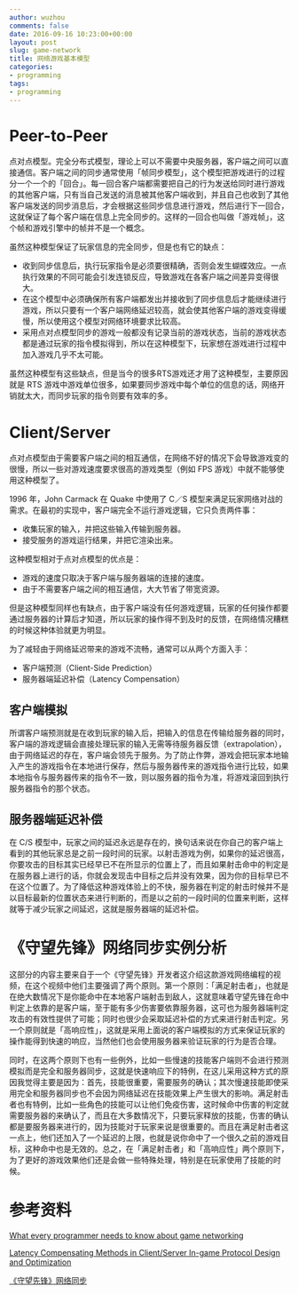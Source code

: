```yaml
---
author: wuzhou
comments: false
date: 2016-09-16 10:23:00+00:00
layout: post
slug: game-network
title: 网络游戏基本模型
categories:
- programming
tags:
- programming
---
```


# Peer-to-Peer

点对点模型。完全分布式模型，理论上可以不需要中央服务器，客户端之间可以直接通信。客户端之间的同步通常使用「帧同步模型」，这个模型把游戏进行的过程分一个一个的「回合」。每一回合客户端都需要把自己的行为发送给同时进行游戏的其他客户端，只有当自己发送的消息被其他客户端收到，并且自己也收到了其他客户端发送的同步消息后，才会根据这些同步信息进行游戏，然后进行下一回合，这就保证了每个客户端在信息上完全同步的。这样的一回合也叫做「游戏帧」，这个帧和游戏引擎中的帧并不是一个概念。

虽然这种模型保证了玩家信息的完全同步，但是也有它的缺点：

- 收到同步信息后，执行玩家指令是必须要很精确，否则会发生蝴蝶效应。一点执行效果的不同可能会引发连锁反应，导致游戏在各客户端之间差异变得很大。
- 在这个模型中必须确保所有客户端都发出并接收到了同步信息后才能继续进行游戏，所以只要有一个客户端网络延迟较高，就会使其他客户端的游戏变得缓慢，所以使用这个模型对网络环境要求比较高。
- 采用点对点模型同步的游戏一般都没有记录当前的游戏状态，当前的游戏状态都是通过玩家的指令模拟得到，所以在这种模型下，玩家想在游戏进行过程中加入游戏几乎不太可能。

虽然这种模型有这些缺点，但是当今的很多RTS游戏还才用了这种模型，主要原因就是 RTS 游戏中游戏单位很多，如果要同步游戏中每个单位的信息的话，网络开销就太大，而同步玩家的指令则要有效率的多。

# Client/Server

点对点模型由于需要客户端之间的相互通信，在网络不好的情况下会导致游戏变的很慢，所以一些对游戏速度要求很高的游戏类型（例如 FPS 游戏）中就不能够使用这种模型了。

1996 年，John Carmack 在 Quake 中使用了 C／S 模型来满足玩家网络对战的需求。在最初的实现中，客户端完全不运行游戏逻辑，它只负责两件事：

- 收集玩家的输入，并把这些输入传输到服务器。
- 接受服务的游戏运行结果，并把它渲染出来。

这种模型相对于点对点模型的优点是：

- 游戏的速度只取决于客户端与服务器端的连接的速度。
- 由于不需要客户端之间的相互通信，大大节省了带宽资源。

但是这种模型同样也有缺点，由于客户端没有任何游戏逻辑，玩家的任何操作都要通过服务器的计算后才知道，所以玩家的操作得不到及时的反馈，在网络情况糟糕的时候这种体验就更为明显。

为了减轻由于网络延迟带来的游戏不流畅，通常可以从两个方面入手：

- 客户端预测（Client-Side Prediction）
- 服务器端延迟补偿（Latency Compensation）

## 客户端模拟

所谓客户端预测就是在收到玩家的输入后，把输入的信息在传输给服务器的同时，客户端的游戏逻辑会直接处理玩家的输入无需等待服务器反馈（extrapolation），由于网络延迟的存在，客户端会领先于服务。为了防止作弊，游戏会把玩家本地输入产生的游戏指令在本地进行保存，然后与服务器传来的游戏指令进行比较，如果本地指令与服务器传来的指令不一致，则以服务器的指令为准，将游戏滚回到执行服务器指令的那个状态。

## 服务器端延迟补偿

在 C/S 模型中，玩家之间的延迟永远是存在的，换句话来说在你自己的客户端上看到的其他玩家总是之前一段时间的玩家。以射击游戏为例，如果你的延迟很高，你要攻击的目标其实已经早已不在所显示的位置上了，而且如果射击命中的判定是在服务器上进行的话，你就会发现击中目标之后并没有效果，因为你的目标早已不在这个位置了。为了降低这种游戏体验上的不快，服务器在判定的射击时候并不是以目标最新的位置状态来进行判断的，而是以之前的一段时间的位置来判断，这样就等于减少玩家之间延迟，这就是服务器端的延迟补偿。

# 《守望先锋》网络同步实例分析

这部分的内容主要来自于一个《守望先锋》开发者这介绍这款游戏网络编程的视频，在这个视频中他们主要强调了两个原则。第一个原则：「满足射击者」，也就是在绝大数情况下是你能命中在本地客户端射击到敌人，这就意味着守望先锋在命中判定上依靠的是客户端，至于能有多少伤害要依靠服务器，这可也为服务器端判定攻击的有效性提供了可能；同时也很少会采取延迟补偿的方式来进行射击判定。另一个原则就是「高响应性」，这就是采用上面说的客户端模拟的方式来保证玩家的操作能得到快速的响应，当然他们也会使用服务器来验证玩家的行为是否合理。

同时，在这两个原则下也有一些例外，比如一些慢速的技能客户端则不会进行预测模拟而是完全和服务器同步，这就是快速响应下的特例，在这儿采用这种方式的原因我觉得主要是因为：首先，技能很重要，需要服务的确认；其次慢速技能即使采用完全和服务器同步也不会因为网络延迟在技能效果上产生很大的影响。满足射击者也有特例，比如一些角色的技能可以让他们免疫伤害，这时候命中伤害的判定就需要服务器的来确认了，而且在大多数情况下，只要玩家释放的技能，伤害的确认都是要服务器来进行的，因为技能对于玩家来说是很重要的。而且在满足射击者这一点上，他们还加入了一个延迟的上限，也就是说你命中了一个很久之前的游戏目标，这种命中也是无效的。总之，在「满足射击者」和「高响应性」两个原则下，为了更好的游戏效果他们还是会做一些特殊处理，特别是在玩家使用了技能的时候。

# 参考资料

[What every programmer needs to know about game networking](http://gafferongames.com/networking-for-game-programmers/what-every-programmer-needs-to-know-about-game-networking/)

[Latency Compensating Methods in Client/Server In-game Protocol Design and Optimization](https://developer.valvesoftware.com/wiki/Latency_Compensating_Methods_in_Client/Server_In-game_Protocol_Design_and_Optimization#Game_Design_Implications_of_Lag_Compensation)

[《守望先锋》网络同步](http://mp.weixin.qq.com/s?__biz=MjM5NTMxNTU0MQ==&mid=2649869814&idx=1&sn=c8da90fbfe553d9a434288d81f972a87&scene=23&srcid=0705RqymcYwrHp2g1gNBoyYx%23rd)
